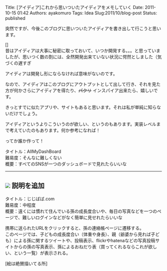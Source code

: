 Title: \[アイディア\]これから思いついたアイディアをメモしていく
Date: 2011-10-15 01:42
Authors: ayakomuro
Tags:  Idea
Slug:2011/10/blog-post
Status: published

突然ですが、今後このブログに思いついたアイディアを書き出して行こうと思います。  

[]  
昔はアイディアは大事に秘密に取っておいて、いつか開発する。。。と思っていましたが、思いつく数の割には、全然開発出来ていない状況に愕然としました（気づくの遅すぎ

アイディアは開発し形にならなければ意味がないのです。

なので、アイディアはこのブログにアウトプットとして出して行き、それを見た方が何かさらにアイディアを得たり、~~パクリ~~
インスパイア出来たら、嬉しいです。

きっとすでに似たアプリや、サイトもあると思います。それは私が単純に知らないだけでしょう。

アイディアというよりこういうのが欲しい、というのもあります。実装レベルまで考えていたのもあります。何か参考になれば！

ってか誰か作って！

タイトル：AllMyDashBoard  
難易度：そんなに難しくない  
概要：すべてのSNSが一つのダッシュボードで見れたらいいな  

  ------------------------------------------------------------------------------------------------------------------------------------------------------------------------------------------------------------------------------------------------
   [![](http://4.bp.blogspot.com/-SHOmnd3ryRk/TpjmoV-yJ0I/AAAAAAAANvE/RpiLUb-7N9Y/s320/Allmydashboard.001.png)](http://4.bp.blogspot.com/-SHOmnd3ryRk/TpjmoV-yJ0I/AAAAAAAANvE/RpiLUb-7N9Y/s1600/Allmydashboard.001.png)
                                                                                                                     説明を追加
  ------------------------------------------------------------------------------------------------------------------------------------------------------------------------------------------------------------------------------------------------

タイトル：じじばば.com  
難易度：中程度  
概要：遠くには慣れて住んでいる孫の成長度合いや、毎日の写真などを一つのページで、難しいログインなどがなく簡単に見せれたらいいな

携帯に送られたURLをクリックすると、孫の連絡帳ページに遷移する。  
このページでは、子どもの成長度合い（体重や身長）、親（爺婆から見れば子ども）による孫に関するツイートや、投稿表示、flickrやhatenaなどの写真投稿サイトからの孫の写真表示、孫によるおねだり表（買ってくれるならこれが欲しい、という一覧）が表示される。

\[絵は絶賛描いてる所\]

